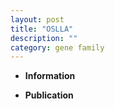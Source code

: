 ```yaml
---
layout: post
title: "OSLLA"
description: ""
category: gene family
---
```


* **Information**  

* **Publication**  


